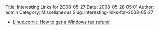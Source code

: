 Title: Interesting Links for 2008-05-27
Date: 2008-05-28 05:01
Author: admin
Category: Miscellaneous
Slug: interesting-links-for-2008-05-27

-   [Linux.com :: How to get a Windows tax
    refund](http://www.linux.com/articles/59381)

